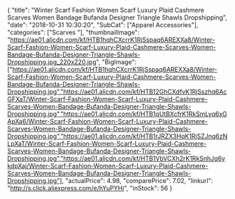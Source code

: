 {
	"title": "Winter Scarf Fashion Women Scarf Luxury Plaid Cashmere Scarves Women Bandage Bufanda Designer Triangle Shawls Dropshipping",
	"date": "2018-10-31 10:30:20",
	"SubCat": ["Apparel Accessories"],
	"categories": ["Scarves "],
	"thumbnailImage": "https://ae01.alicdn.com/kf/HTB1hqhCXcrrK1RjSspaq6AREXXa8/Winter-Scarf-Fashion-Women-Scarf-Luxury-Plaid-Cashmere-Scarves-Women-Bandage-Bufanda-Designer-Triangle-Shawls-Dropshipping.jpg_220x220.jpg",
	"BigImage": ["https://ae01.alicdn.com/kf/HTB1hqhCXcrrK1RjSspaq6AREXXa8/Winter-Scarf-Fashion-Women-Scarf-Luxury-Plaid-Cashmere-Scarves-Women-Bandage-Bufanda-Designer-Triangle-Shawls-Dropshipping.jpg","https://ae01.alicdn.com/kf/HTB12GhCXdfvK1RjSszhq6AcGFXaT/Winter-Scarf-Fashion-Women-Scarf-Luxury-Plaid-Cashmere-Scarves-Women-Bandage-Bufanda-Designer-Triangle-Shawls-Dropshipping.jpg","https://ae01.alicdn.com/kf/HTB1qUtBXcfrK1RkSmLyq6xGApXa6/Winter-Scarf-Fashion-Women-Scarf-Luxury-Plaid-Cashmere-Scarves-Women-Bandage-Bufanda-Designer-Triangle-Shawls-Dropshipping.jpg","https://ae01.alicdn.com/kf/HTB1rJRZX3HqK1RjSZJnq6zNLpXaT/Winter-Scarf-Fashion-Women-Scarf-Luxury-Plaid-Cashmere-Scarves-Women-Bandage-Bufanda-Designer-Triangle-Shawls-Dropshipping.jpg","https://ae01.alicdn.com/kf/HTB1VbVCXh2rK1RkSnhJq6ykdpXaj/Winter-Scarf-Fashion-Women-Scarf-Luxury-Plaid-Cashmere-Scarves-Women-Bandage-Bufanda-Designer-Triangle-Shawls-Dropshipping.jpg"],
	"actualPrice": 4.98,
	"comparePrice": 7.02,
	"linkurl": "http://s.click.aliexpress.com/e/hYuPYHi",
	"inStock": 56
}
